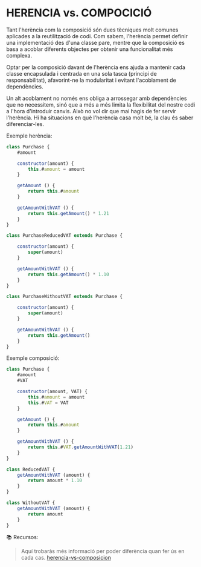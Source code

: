 # HERENCIA vs. COMPOCICIÓ

Tant l'herència com la composició són dues tècniques molt comunes aplicades a la reutilització de codi. Com sabem, l'herència permet definir una implementació des d'una classe pare, mentre que la composició es basa a acoblar diferents objectes per obtenir una funcionalitat més complexa.

Optar per la composició davant de l'herència ens ajuda a mantenir cada classe encapsulada i centrada en una sola tasca (principi de responsabilitat), afavorint-ne la modularitat i evitant l'acoblament de dependències. 

Un alt acoblament no només ens obliga a arrossegar amb dependències que no necessitem, sinó que a més a més limita la flexibilitat del nostre codi a l'hora d'introduir canvis. Això no vol dir que mai hagis de fer servir l'herència. Hi ha situacions en què l'herència casa molt bé, la clau és saber diferenciar-les.

Exemple herència:

```js
class Purchase {
    #amount

    constructor(amount) {
        this.#amount = amount
    }

    getAmount () {
        return this.#amount
    }

    getAmountWithVAT () {
        return this.getAmount() * 1.21
    }
}

class PurchaseReducedVAT extends Purchase {

    constructor(amount) {
        super(amount) 
    }

    getAmountWithVAT () {
        return this.getAmount() * 1.10
    }
}

class PurchaseWithoutVAT extends Purchase {

    constructor(amount) {
        super(amount) 
    }

    getAmountWithVAT () {
        return this.getAmount()
    }
}
```

Exemple composició:

```js
class Purchase {
    #amount
    #VAT

    constructor(amount, VAT) {
        this.#amount = amount
        this.#VAT = VAT
    }

    getAmount () {
        return this.#amount
    }

    getAmountWithVAT () {
        return this.#VAT.getAmountWithVAT(1.21)
    }
}

class ReducedVAT {
    getAmountWithVAT (amount) {
        return amount * 1.10
    }
}

class WithoutVAT {
    getAmountWithVAT (amount) {
        return amount
    }
}
```

📚 Recursos:
> Aquí trobaràs més informació per poder diferència quan fer ús en cada cas. 
[herencia-vs-composicion](https://devexperto.com/herencia-vs-composicion/)